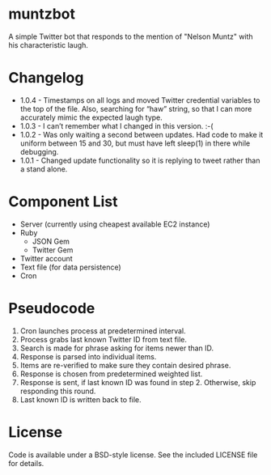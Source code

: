 muntzbot
========

A simple Twitter bot that responds to the mention of "Nelson Muntz" with his characteristic laugh.

Changelog
=========

+ 1.0.4 - Timestamps on all logs and moved Twitter credential variables to the top of the file. Also, searching for “haw” string, so that I can more accurately mimic the expected laugh type.
+ 1.0.3 - I can’t remember what I changed in this version. :-(
+ 1.0.2 - Was only waiting a second between updates. Had code to make it uniform between 15 and 30, but must have left sleep(1) in there while debugging.
+ 1.0.1 - Changed update functionality so it is replying to tweet rather than a stand alone.

Component List
==============

+ Server (currently using cheapest available EC2 instance)
+ Ruby
	+ JSON Gem
	+ Twitter Gem
+ Twitter account
+ Text file (for data persistence)
+ Cron

Pseudocode 
==========

1. Cron launches process at predetermined interval.
2. Process grabs last known Twitter ID from text file.
3. Search is made for phrase asking for items newer than ID.
4. Response is parsed into individual items.
5. Items are re-verified to make sure they contain desired phrase.
6. Response is chosen from predetermined weighted list.
7. Response is sent, if last known ID was found in step 2. Otherwise, skip responding this round.
8. Last known ID is written back to file.

License
=======

Code is available under a BSD-style license. See the included LICENSE file for details.

